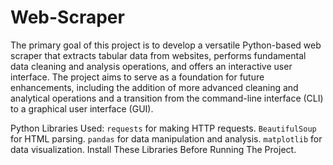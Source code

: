 # Web-Scraper
The primary goal of this project is to develop a versatile Python-based web scraper that extracts tabular data from websites, performs fundamental data cleaning and analysis operations, and offers an interactive user interface.
The project aims to serve as a foundation for future enhancements, including the addition of more advanced cleaning and analytical operations and a transition from the command-line interface (CLI) to a graphical user interface (GUI).

Python Libraries Used: 
`requests` for making HTTP requests. 
`BeautifulSoup` for HTML parsing. 
`pandas` for data manipulation and analysis. 
`matplotlib` for data visualization. 
Install These Libraries Before Running The Project.
